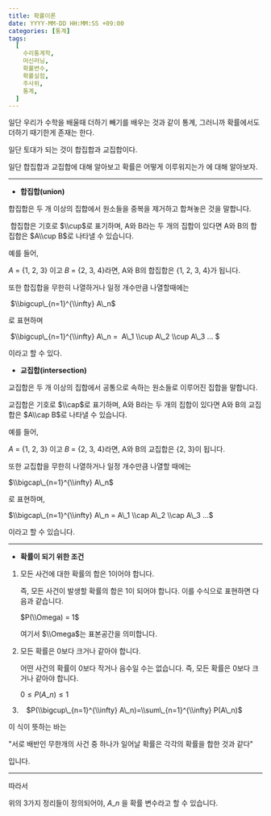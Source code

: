 ```yaml
---
title: 확률이론
date: YYYY-MM-DD HH:MM:SS +09:00
categories: [통계]
tags:
  [
    수리통계학,
    머신러닝,
    확률변수,
    확률실험,
    주사위,
    통계,
  ]
---
```

<script type="text/x-mathjax-config">MathJax.Hub.Config({ tex2jax: {inlineMath: [['$','$'], ['\\(','\\)']]} });</script><script src="https://cdnjs.cloudflare.com/ajax/libs/mathjax/2.7.5/latest.js?config=TeX-MML-AM_CHTML"></script>

  
일단 우리가 수학을 배울때 더하기 빼기를 배우는 것과 같이 통계, 그러니까 확률에서도 더하기 때기한게 존재는 한다.  
  
일단 토대가 되는 것이 합집합과 교집합이다.  
  
일단 합집합과 교집합에 대해 알아보고 확률은 어떻게 이루워지는가 에 대해 알아보자.

---

-   **합집합(union)**

합집합은 두 개 이상의 집합에서 원소들을 중복을 제거하고 합쳐놓은 것을 말합니다.

 합집합은 기호로 $\\cup$로 표기하며, A와 B라는 두 개의 집합이 있다면 A와 B의 합집합은 $A\\cup B$로 나타낼 수 있습니다.

예를 들어,

$A$ = {1, 2, 3} 이고 $B$ = {2, 3, 4}라면, A와 B의 합집합은 {1, 2, 3, 4}가 됩니다.

또한 합집합을 무한히 나열하거나 일정 개수만큼 나열할때에는  
  
 $\\bigcup\_{n=1}^{\\infty} A\_n$  
  
로 표현하며 

 $\\bigcup\_{n=1}^{\\infty} A\_n =  A\_1 \\cup A\_2 \\cup A\_3 ... $

이라고 할 수 있다.

  
  
  

-   **교집합(intersection)**

  
교집합은 두 개 이상의 집합에서 공통으로 속하는 원소들로 이루어진 집합을 말합니다.  
  
교집합은 기호로 $\\cap$로 표기하며, A와 B라는 두 개의 집합이 있다면 A와 B의 교집합은 $A\\cap B$로 나타낼 수 있습니다.  
  
예를 들어,  
  
$A$ = {1, 2, 3} 이고 $B$ = {2, 3, 4}라면, A와 B의 교집합은 {2, 3}이 됩니다.  
  
또한 교집합을 무한히 나열하거나 일정 개수만큼 나열할 때에는  
  
$\\bigcap\_{n=1}^{\\infty} A\_n$  
  
로 표현하며,  
  
$\\bigcap\_{n=1}^{\\infty} A\_n = A\_1 \\cap A\_2 \\cap A\_3 ...$  
  
이라고 할 수 있습니다.  
  
  

---

  
  

-   **확률이 되기 위한 조건**

1.  모든 사건에 대한 확률의 합은 1이어야 합니다.  
      
    즉, 모든 사건이 발생할 확률의 합은 1이 되어야 합니다. 이를 수식으로 표현하면 다음과 같습니다.  
      
    $P(\\Omega) = 1$  
      
    여기서 $\\Omega$는 표본공간을 의미합니다.  
      
      
    
2.  모든 확률은 0보다 크거나 같아야 합니다.  
      
      
    어떤 사건의 확률이 0보다 작거나 음수일 수는 없습니다. 즉, 모든 확률은 0보다 크거나 같아야 합니다.  
      
    $0≤P(A\_n)≤1$  
      
      
    
3.     $P(\\bigcup\_{n=1}^{\\infty} A\_n)=\\sum\_{n=1}^{\\infty} P(A\_n)$

  
이 식이 뜻하는 바는  
  
"서로 배반인 무한개의 사건 중 하나가 일어날 확률은 각각의 확률을 합한 것과 같다"  
  
입니다.  
  

---

  
따라서  
  
위의 3가지 정리들이 정의되어야, $A\_n$ 을 확률 변수라고 할 수 있습니다.